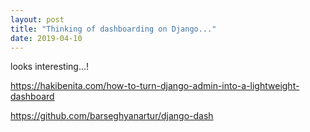 ```yaml
---
layout: post
title: "Thinking of dashboarding on Django..."
date: 2019-04-10
---
```


looks interesting...!

https://hakibenita.com/how-to-turn-django-admin-into-a-lightweight-dashboard

https://github.com/barseghyanartur/django-dash